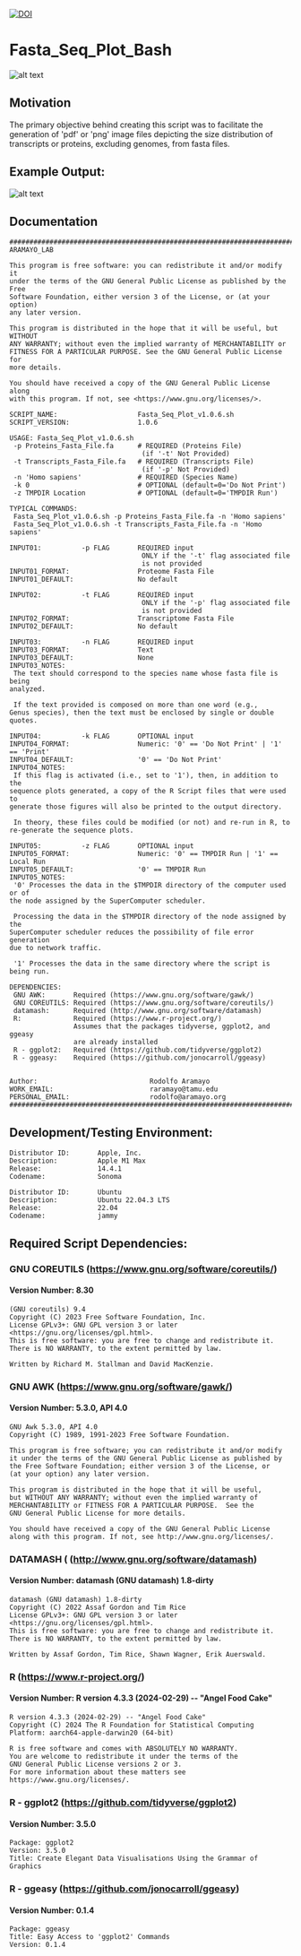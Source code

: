 [![DOI](https://zenodo.org/badge/DOI/10.5281/zenodo.10892498.svg)](https://doi.org/10.5281/zenodo.10892498)
# Fasta_Seq_Plot_Bash
![alt text](https://github.com/raramayo/Fasta_Seq_Plot_Bash/blob/main/Images/Fasta_Seq_Plot_logo.png)

## Motivation

The primary objective behind creating this script was to facilitate the
generation of 'pdf' or 'png' image files depicting the size distribution of
transcripts or proteins, excluding genomes, from fasta files.

## Example Output:
![alt text](https://github.com/raramayo/Fasta_Seq_Plot_Bash/blob/main/Images/Fasta_Seq_Plot_Example_Output.png)

## Documentation

```
###########################################################################
ARAMAYO_LAB

This program is free software: you can redistribute it and/or modify it
under the terms of the GNU General Public License as published by the Free
Software Foundation, either version 3 of the License, or (at your option)
any later version.

This program is distributed in the hope that it will be useful, but WITHOUT
ANY WARRANTY; without even the implied warranty of MERCHANTABILITY or
FITNESS FOR A PARTICULAR PURPOSE. See the GNU General Public License for
more details.

You should have received a copy of the GNU General Public License along
with this program. If not, see <https://www.gnu.org/licenses/>.

SCRIPT_NAME:                    Fasta_Seq_Plot_v1.0.6.sh
SCRIPT_VERSION:                 1.0.6

USAGE: Fasta_Seq_Plot_v1.0.6.sh
 -p Proteins_Fasta_File.fa      # REQUIRED (Proteins File)
                                 (if '-t' Not Provided)
 -t Transcripts_Fasta_File.fa   # REQUIRED (Transcripts File)
                                 (if '-p' Not Provided)
 -n 'Homo sapiens'              # REQUIRED (Species Name)
 -k 0                           # OPTIONAL (default=0='Do Not Print')
 -z TMPDIR Location             # OPTIONAL (default=0='TMPDIR Run')

TYPICAL COMMANDS:
 Fasta_Seq_Plot_v1.0.6.sh -p Proteins_Fasta_File.fa -n 'Homo sapiens'
 Fasta_Seq_Plot_v1.0.6.sh -t Transcripts_Fasta_File.fa -n 'Homo sapiens'

INPUT01:          -p FLAG       REQUIRED input
                                 ONLY if the '-t' flag associated file
                                 is not provided
INPUT01_FORMAT:                 Proteome Fasta File
INPUT01_DEFAULT:                No default

INPUT02:          -t FLAG       REQUIRED input
                                 ONLY if the '-p' flag associated file
                                 is not provided
INPUT02_FORMAT:                 Transcriptome Fasta File
INPUT02_DEFAULT:                No default

INPUT03:          -n FLAG       REQUIRED input
INPUT03_FORMAT:                 Text
INPUT03_DEFAULT:                None
INPUT03_NOTES:
 The text should correspond to the species name whose fasta file is being
analyzed.

 If the text provided is composed on more than one word (e.g.,
Genus species), then the text must be enclosed by single or double quotes.

INPUT04:          -k FLAG       OPTIONAL input
INPUT04_FORMAT:                 Numeric: '0' == 'Do Not Print' | '1' == 'Print'
INPUT04_DEFAULT:                '0' == 'Do Not Print'
INPUT04_NOTES:
 If this flag is activated (i.e., set to '1'), then, in addition to the
sequence plots generated, a copy of the R Script files that were used to
generate those figures will also be printed to the output directory.

 In theory, these files could be modified (or not) and re-run in R, to
re-generate the sequence plots.

INPUT05:          -z FLAG       OPTIONAL input
INPUT05_FORMAT:                 Numeric: '0' == TMPDIR Run | '1' == Local Run
INPUT05_DEFAULT:                '0' == TMPDIR Run
INPUT05_NOTES:
 '0' Processes the data in the $TMPDIR directory of the computer used or of
the node assigned by the SuperComputer scheduler.

 Processing the data in the $TMPDIR directory of the node assigned by the
SuperComputer scheduler reduces the possibility of file error generation
due to network traffic.

 '1' Processes the data in the same directory where the script is being run.

DEPENDENCIES:
 GNU AWK:       Required (https://www.gnu.org/software/gawk/)
 GNU COREUTILS: Required (https://www.gnu.org/software/coreutils/)
 datamash:      Required (http://www.gnu.org/software/datamash)
 R:             Required (https://www.r-project.org/)
                Assumes that the packages tidyverse, ggplot2, and ggeasy
                are already installed
 R - ggplot2:   Required (https://github.com/tidyverse/ggplot2)
 R - ggeasy:    Required (https://github.com/jonocarroll/ggeasy)


Author:                            Rodolfo Aramayo
WORK_EMAIL:                        raramayo@tamu.edu
PERSONAL_EMAIL:                    rodolfo@aramayo.org
###########################################################################
```

## Development/Testing Environment:

```
Distributor ID:       Apple, Inc.
Description:          Apple M1 Max
Release:              14.4.1
Codename:             Sonoma

Distributor ID:       Ubuntu
Description:          Ubuntu 22.04.3 LTS
Release:              22.04
Codename:             jammy
```

## Required Script Dependencies:
### GNU COREUTILS (https://www.gnu.org/software/coreutils/)
#### Version Number: 8.30
```
(GNU coreutils) 9.4
Copyright (C) 2023 Free Software Foundation, Inc.
License GPLv3+: GNU GPL version 3 or later <https://gnu.org/licenses/gpl.html>.
This is free software: you are free to change and redistribute it.
There is NO WARRANTY, to the extent permitted by law.

Written by Richard M. Stallman and David MacKenzie.
```
### GNU AWK (https://www.gnu.org/software/gawk/)
#### Version Number: 5.3.0, API 4.0
```
GNU Awk 5.3.0, API 4.0
Copyright (C) 1989, 1991-2023 Free Software Foundation.

This program is free software; you can redistribute it and/or modify
it under the terms of the GNU General Public License as published by
the Free Software Foundation; either version 3 of the License, or
(at your option) any later version.

This program is distributed in the hope that it will be useful,
but WITHOUT ANY WARRANTY; without even the implied warranty of
MERCHANTABILITY or FITNESS FOR A PARTICULAR PURPOSE.  See the
GNU General Public License for more details.

You should have received a copy of the GNU General Public License
along with this program. If not, see http://www.gnu.org/licenses/.
```
### DATAMASH ( (http://www.gnu.org/software/datamash)
#### Version Number: datamash (GNU datamash) 1.8-dirty
```
datamash (GNU datamash) 1.8-dirty
Copyright (C) 2022 Assaf Gordon and Tim Rice
License GPLv3+: GNU GPL version 3 or later <https://gnu.org/licenses/gpl.html>.
This is free software: you are free to change and redistribute it.
There is NO WARRANTY, to the extent permitted by law.

Written by Assaf Gordon, Tim Rice, Shawn Wagner, Erik Auerswald.
```
### R  (https://www.r-project.org/)
#### Version Number: R version 4.3.3 (2024-02-29) -- "Angel Food Cake"
```
R version 4.3.3 (2024-02-29) -- "Angel Food Cake"
Copyright (C) 2024 The R Foundation for Statistical Computing
Platform: aarch64-apple-darwin20 (64-bit)

R is free software and comes with ABSOLUTELY NO WARRANTY.
You are welcome to redistribute it under the terms of the
GNU General Public License versions 2 or 3.
For more information about these matters see
https://www.gnu.org/licenses/.
```
### R - ggplot2 (https://github.com/tidyverse/ggplot2)
#### Version Number: 3.5.0
```
Package: ggplot2
Version: 3.5.0
Title: Create Elegant Data Visualisations Using the Grammar of Graphics
```
### R - ggeasy (https://github.com/jonocarroll/ggeasy)
#### Version Number: 0.1.4
```
Package: ggeasy
Title: Easy Access to 'ggplot2' Commands
Version: 0.1.4
```
